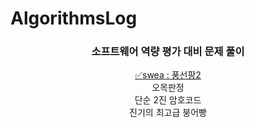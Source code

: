 # AlgorithmsLog

<h3 align = center> 소프트웨어 역량 평가 대비 문제 풀이 </h3>
<div align = center>

[✅swea : 풍선팡2](IM대비/풍선팡2.md)
<br>오목판정
<br>단순 2진 암호코드
<br>진기의 최고급 붕어빵

</div>